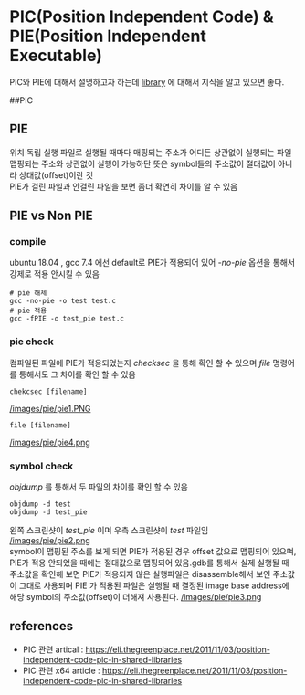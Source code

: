 # PIC(Position Independent Code) & PIE(Position Independent Executable)
PIC와 PIE에 대해서 설명하고자 하는데 [library](library.html) 에 대해서 지식을 알고 있으면 좋다.

##PIC


## PIE 
위치 독립 실행 파일로 실행될 때마다 매핑되는 주소가 어디든 상관없이 실행되는 파일   
맵핑되는 주소와 상관없이 실행이 가능하단 뜻은 symbol들의 주소값이 절대값이 아니라 상대값(offset)이란 것  
PIE가 걸린 파일과 안걸린 파일을 보면 좀더 확연히 차이를 알 수 있음   

## PIE vs Non PIE
### compile 
ubuntu 18.04 , gcc 7.4 에선 default로 PIE가 적용되어 있어 *-no-pie* 옵션을 통해서 강제로 적용 안시킬 수 있음 
```
# pie 해제
gcc -no-pie -o test test.c
# pie 적용
gcc -fPIE -o test_pie test.c
```

### pie check 
컴파일된 파일에 PIE가 적용되었는지 *checksec* 을 통해 확인 할 수 있으며 *file* 명령어를 통해서도 그 차이를 확인 할 수 있음 
```
chekcsec [filename] 
```
[/images/pie/pie1.PNG](/images/pie/pie1.png.html)  
```
file [filename]
```
[/images/pie/pie4.png](/images/pie/pie4.png.html)  


### symbol check
*objdump* 를 통해서 두 파일의 차이를 확인 할 수 있음 
```
objdump -d test
objdump -d test_pie
```

왼쪽 스크린샷이 *test_pie* 이며 우측 스크린샷이 *test* 파일임   
[/images/pie/pie2.png](/images/pie/pie2.png.html)    
symbol이 맵핑된 주소를 보게 되면 PIE가 적용된 경우 offset 값으로  맵핑되어 있으며, PIE가 적용 안되었을 때에는 절대값으로 맵핑되어 있음.gdb를 통해서 실제 실행될 때 주소값을 확인해 보면 PIE가 적용되지 않은 실행파일은 disassemble해서 보인 주소값이 그대로 사용되며 PIE 가 적용된 파일은 실행될 때 결정된 image base address에 해당 symbol의 주소값(offset)이 더해져 사용된다.
[/images/pie/pie3.png](/images/pie/pie3.png.html)





## references 
- PIC 관련 artical : <https://eli.thegreenplace.net/2011/11/03/position-independent-code-pic-in-shared-libraries>
- PIC 관련 x64 article : <https://eli.thegreenplace.net/2011/11/03/position-independent-code-pic-in-shared-libraries>




